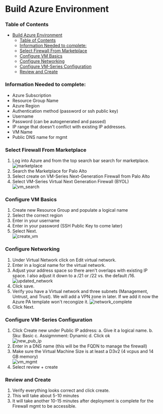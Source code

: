 # Build Azure Environment

### Table of Contents
- [Build Azure Environment](#build-azure-environment)
    - [Table of Contents](#table-of-contents)
    - [Information Needed to complete:](#information-needed-to-complete)
    - [Select Firewall From Marketplace](#select-firewall-from-marketplace)
    - [Configure VM Basics](#configure-vm-basics)
    - [Configure Networking](#configure-networking)
    - [Configure VM-Series Configuration](#configure-vm-series-configuration)
    - [Review and Create](#review-and-create)


### Information Needed to complete:
* Azure Subscription
* Resource Group Name
* Azure Region
* Authentication method (password or ssh public key)
* Username
* Password (can be autogenerated and passed)
* IP range that doesn't conflict with existing IP addresses.
* VM Name
* Public DNS name for mgmt

### Select Firewall From Marketplace
1. Log into Azure and from the top search bar search for marketplace.\
![marketplace](images/marketplace.png)
2. Search the Marketplace for Palo Alto
3. Select create on VM-Series Next-Generation Firewall from Palo Alto
4. Select VM-Series Virtual Next Generation Firewall (BYOL)\
![vm_search](images/vm_search.png)

### Configure VM Basics
1. Create new Resource Group and populate a logical name
2. Select the correct region
3. Enter in your username
4. Enter in your password (SSH Public Key to come later)
5. Select Next.\
![create_vm](images/create_vm.png)

### Configure Networking
1. Under Virtual Network click on Edit virtual network.
2. Enter in a logical name for the virtual network.
3. Adjust your address space so there aren't overlaps with existing IP space. I also adjust it down to a /21 or /22 vs. the default /16.\
![updated_network](images/updated_network.png)
4.  Click save.
5. Verify you have a Virtual network and three subnets (Management, Untrust, and Trust). We will add a VPN zone in later. If we add it now the Azure PA template won't recongize it.
![network_complete](images/network_complete.png)
1.  Click Next.

### Configure VM-Series Configuration
1.  Click Create new under Public IP address:
    a. Give it a logical name.
    b. Sku: Basic
    c. Assigmnment: Dynamic
    d. Click ok\
![new_pub_ip](images/create_new_pub_ip.png)
2.  Enter in a DNS name (this will be the FQDN to manage the firewall)
3.  Make sure the Virtual Machine Size is at least a D3v2 (4 vcpus and 14 GB memory)\
![vm_mgmt](images/vm_mgmt.png)
4.  Select review + create

### Review and Create
1.  Verify everything looks correct and click create.
2.  This will take about 5-10 minutes
3.  It will take another 10-15 minutes after deployment is complete for the Firewall mgmt to be accessible.
